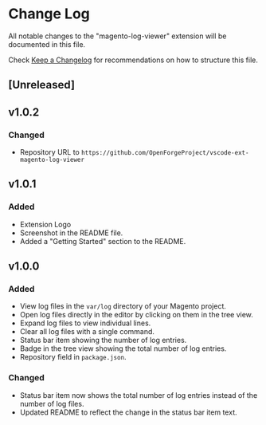 # Change Log

All notable changes to the "magento-log-viewer" extension will be documented in this file.

Check [Keep a Changelog](http://keepachangelog.com/) for recommendations on how to structure this file.

## [Unreleased]


## v1.0.2
### Changed
- Repository URL to `https://github.com/OpenForgeProject/vscode-ext-magento-log-viewer`

## v1.0.1
### Added
- Extension Logo
- Screenshot in the README file.
- Added a "Getting Started" section to the README.

## v1.0.0
### Added
- View log files in the `var/log` directory of your Magento project.
- Open log files directly in the editor by clicking on them in the tree view.
- Expand log files to view individual lines.
- Clear all log files with a single command.
- Status bar item showing the number of log entries.
- Badge in the tree view showing the total number of log entries.
- Repository field in `package.json`.

### Changed
- Status bar item now shows the total number of log entries instead of the number of log files.
- Updated README to reflect the change in the status bar item text.
